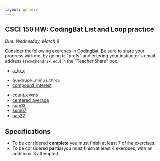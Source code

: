 ```yaml
---
layout: generic
---
```


CSCI 150 HW: CodingBat List and Loop practice
---------------------------------------------

*Due: Wednesday, March 8*

Consider the following exercises in CodingBat.  Be
sure to share your progress with me, by going to "prefs" and entering
your instructor's email address (`seme@hendrix.edu`) in the "Teacher Share" box.

- [a_to_e](https://codingbat.com/prob/p269089)
<!-- - [num_vowels](https://codingbat.com/prob/p266191)-->
- [quadruple_minus_three](https://codingbat.com/prob/p257566)
- [compound_interest](https://codingbat.com/prob/p284403)
<!-- - [logarithm](https://codingbat.com/prob/p218022)-->
- [count_evens](https://codingbat.com/prob/p189616)
- [centered_average](https://codingbat.com/prob/p126968)
- [sum13](https://codingbat.com/prob/p167025)
- [sum67](https://codingbat.com/prob/p108886)
- [has22](https://codingbat.com/prob/p119308)


## Specifications

- To be considered **complete** you must finish at least 7 of the exercises.
- To be considered **partial** you must finish at least 4 exercises, with an additional 3 attempted.
